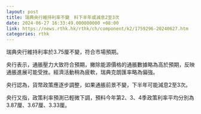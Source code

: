 ```yaml
---
layout: post
title: 瑞典央行維持利率不變　料下半年或減息2至3次
date: 2024-06-27 16:33:49.000000000 +08:00
link: https://news.rthk.hk/rthk/ch/component/k2/1759296-20240627.htm
categories: rthk
---
```


瑞典央行維持利率於3.75厘不變，符合市場預期。

央行表示，通脹壓力大致符合預期，撇除能源價格的通脹數據略為高於預期，反映通脹進展可能受挫。經濟活動稍為疲軟，瑞典克朗匯率略為偏強。

央行認為，貨幣政策應逐步調整，如果通脹前景不變，下半年可能減息2至3次。

央行又指，政策利率預測已輕微下調，預料今年第2、3、4季政策利率平均分別為3.87厘、3.67厘、3.33厘。
